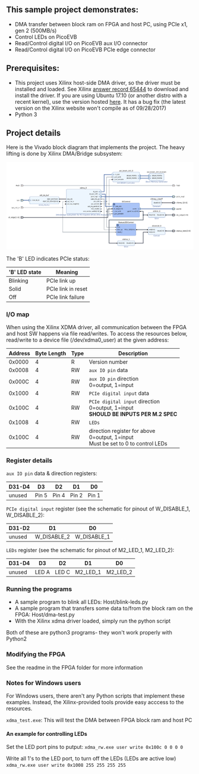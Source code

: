 
## This sample project demonstrates:
 - DMA transfer between block ram on FPGA and host PC, using PCIe x1, gen 2 (500MB/s)
 - Control LEDs on PicoEVB
 - Read/Control digital I/O on PicoEVB aux I/O connector
 - Read/Control digital I/O on PicoEVB PCIe edge connector

## Prerequisites:
 - This project uses Xilinx host-side DMA driver, so the driver must be installed and loaded.
See Xilinx [answer record 65444](https://www.xilinx.com/support/answers/65444.html) to download and install the driver.
If you are using Ubuntu 17.10 (or another distro with a recent kernel), use the version hosted [here](https://github.com/RHSResearchLLC/XilinxAR65444/tree/master/Linux). 
It has a bug fix (the latest version on the Xilinx website won't compile as of 09/28/2017)
 - Python 3


## Project details

Here is the Vivado block diagram that implements the project. The heavy lifting is done by Xilinx DMA/Bridge subsystem:

![alt text](proj_bd.png "Block Diagram")


The 'B' LED indicates PCIe status:

| 'B' LED state | Meaning      |
| ---           | ---          |
|  Blinking     | PCIe link up |
|  Solid        | PCIe link in reset |
|  Off          | PCIe link failure |


### I/O map
When using the Xilinx XDMA driver, all communication between the FPGA and host SW happens via file read/writes.
To access the resources below, read/write to a device file (/dev/xdma0_user) at the given address:


| Address| Byte Length | Type | Description |
|  ---   |   ---       | ---  |      ---    |
| 0x0000 |  4          | R    | Version number     |
| 0x0008 |  4          | RW   | `aux IO pin` data    |
| 0x000C |  4          | RW   | `aux IO pin` direction <BR> 0=output, 1=input |
| 0x1000 |  4          | RW   | `PCIe digital input` data  |
| 0x100C |  4          | RW   | `PCIe digital input` direction <BR> 0=output, 1=input <BR> **SHOULD BE INPUTS PER M.2 SPEC** |
| 0x1008 |  4          | RW   | `LEDs` |
| 0x100C |  4          | RW   | direction register for above <BR> 0=output, 1=input <BR> Must be set to 0 to control LEDs |


### Register details


`aux IO pin` data & direction registers:


| D31-D4 | D3    | D2    | D1    | D0    |
| ---    | ---   | ---   | ---   | ---   |
| unused | Pin 5 | Pin 4 | Pin 2 | Pin 1 |



`PCIe digital input` register (see the schematic for pinout of W_DISABLE_1, W_DISABLE_2):


| D31-D2 | D1    | D0    |
| ---    | ---   | ---   |
| unused |  W_DISABLE_2 | W_DISABLE_1 |


`LEDs` register (see the schematic for pinout of M2_LED_1, M2_LED_2):


| D31-D4 | D3 | D2 | D1 | D0 |
| ---    | ---| ---| ---| ---|
| unused | LED A | LED C | M2_LED_1 | M2_LED_2 |

### Running the programs

 - A sample program to blink all LEDs: Host/blink-leds.py
 - A sample program that transfers some data to/from the block ram on the FPGA: Host/dma-test.py
 - With the Xilinx xdma driver loaded, simply run the python script

Both of these are python3 programs- they won't work properly with Python2


### Modifying the FPGA
See the readme in the FPGA folder for more information

### Notes for Windows users
For Windows users, there aren't any Python scripts that implement these examples.
Instead, the Xilinx-provided tools provide easy acccess to the resources.

`xdma_test.exe`: This will test the DMA between FPGA block ram and host PC

#### An example for controlling LEDs

Set the LED port pins to putput:
`xdma_rw.exe user write 0x100c 0 0 0 0`

Write all 1's to the LED port, to turn off the LEDs (LEDs are active low)
`xdma_rw.exe user write 0x1008 255 255 255 255`